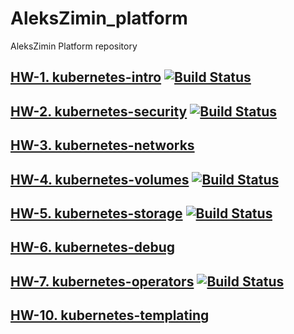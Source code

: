 # AleksZimin_platform
AleksZimin Platform repository

## [HW-1. kubernetes-intro](docs/HW-1/README.md)  [![Build Status](https://travis-ci.com/otus-kuber-2019-06/AleksZimin_platform.svg?branch=kubernetes-intro)](https://travis-ci.com/otus-kuber-2019-06/AleksZimin_platform)

## [HW-2. kubernetes-security](docs/HW-2/README.md)  [![Build Status](https://travis-ci.com/otus-kuber-2019-06/AleksZimin_platform.svg?branch=kubernetes-security)](https://travis-ci.com/otus-kuber-2019-06/AleksZimin_platform)

## [HW-3. kubernetes-networks](docs/HW-3/README.md)

## [HW-4. kubernetes-volumes](docs/HW-4/README.md)  [![Build Status](https://travis-ci.com/otus-kuber-2019-06/AleksZimin_platform.svg?branch=kubernetes-volumes)](https://travis-ci.com/otus-kuber-2019-06/AleksZimin_platform)

## [HW-5. kubernetes-storage](docs/HW-5/README.md)  [![Build Status](https://travis-ci.com/otus-kuber-2019-06/AleksZimin_platform.svg?branch=kubernetes-storage)](https://travis-ci.com/otus-kuber-2019-06/AleksZimin_platform)

## [HW-6. kubernetes-debug](docs/HW-6/README.md)

## [HW-7. kubernetes-operators](docs/HW-6/README.md)  [![Build Status](https://travis-ci.com/otus-kuber-2019-06/AleksZimin_platform.svg?branch=kubernetes-operators)](https://travis-ci.com/otus-kuber-2019-06/AleksZimin_platform)

## [HW-10. kubernetes-templating](docs/HW-10/README.md)
